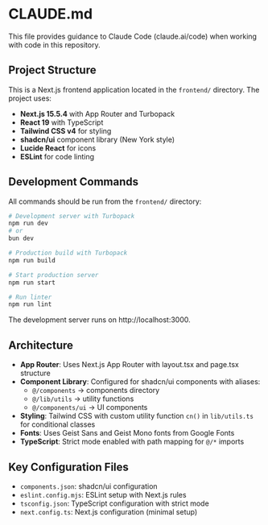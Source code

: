# CLAUDE.md

This file provides guidance to Claude Code (claude.ai/code) when working with code in this repository.

## Project Structure

This is a Next.js frontend application located in the `frontend/` directory. The project uses:

- **Next.js 15.5.4** with App Router and Turbopack
- **React 19** with TypeScript
- **Tailwind CSS v4** for styling
- **shadcn/ui** component library (New York style)
- **Lucide React** for icons
- **ESLint** for code linting

## Development Commands

All commands should be run from the `frontend/` directory:

```bash
# Development server with Turbopack
npm run dev
# or
bun dev

# Production build with Turbopack
npm run build

# Start production server
npm run start

# Run linter
npm run lint
```

The development server runs on http://localhost:3000.

## Architecture

- **App Router**: Uses Next.js App Router with layout.tsx and page.tsx structure
- **Component Library**: Configured for shadcn/ui components with aliases:
  - `@/components` → components directory
  - `@/lib/utils` → utility functions
  - `@/components/ui` → UI components
- **Styling**: Tailwind CSS with custom utility function `cn()` in `lib/utils.ts` for conditional classes
- **Fonts**: Uses Geist Sans and Geist Mono fonts from Google Fonts
- **TypeScript**: Strict mode enabled with path mapping for `@/*` imports

## Key Configuration Files

- `components.json`: shadcn/ui configuration
- `eslint.config.mjs`: ESLint setup with Next.js rules
- `tsconfig.json`: TypeScript configuration with strict mode
- `next.config.ts`: Next.js configuration (minimal setup)
